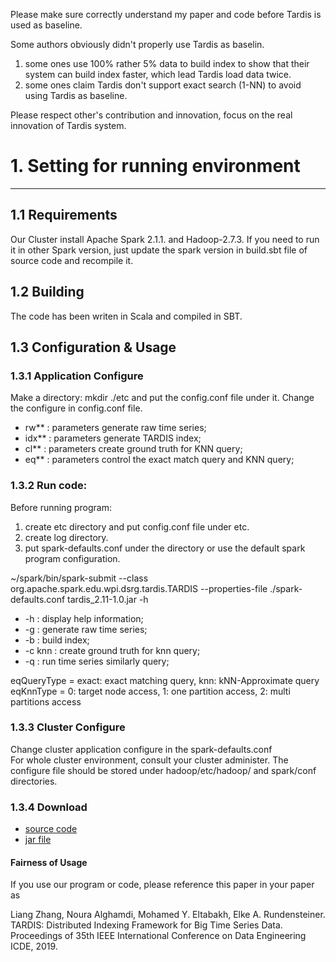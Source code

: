 Please make sure correctly understand my paper and code before Tardis is used as baseline. 

Some authors obviously didn't properly use Tardis as baselin.
1. some ones use 100% rather 5% data to build index to show that their system can build index faster, which lead Tardis load data twice.
2. some ones claim Tardis don't support exact search (1-NN) to avoid using Tardis as baseline.

Please respect other's contribution and innovation, focus on the real innovation of Tardis system.

# 1. Setting for running environment 
* * *
## 1.1 Requirements
Our Cluster install Apache Spark 2.1.1. and Hadoop-2.7.3.  If you need to run it in other Spark version, just update the spark version in build.sbt file of source code and recompile it.

## 1.2 Building
The code has been writen in Scala and compiled in SBT.

## 1.3 Configuration & Usage
### 1.3.1 Application Configure 

Make a directory: mkdir ./etc and put the config.conf file under it.
Change the configure in config.conf file. 
* rw**  : parameters generate raw time series;
* idx** : parameters generate TARDIS index;
* cl**  : parameters create ground truth for KNN query;
* eq**  : parameters control the exact match query and KNN query;

### 1.3.2 Run code:

Before running program:
1. create etc directory and put config.conf file under etc.
2. create log directory.
3. put spark-defaults.conf under the directory or use the default spark program configuration.

~/spark/bin/spark-submit --class org.apache.spark.edu.wpi.dsrg.tardis.TARDIS --properties-file ./spark-defaults.conf  tardis_2.11-1.0.jar -h
* -h : display help information;
* -g : generate raw time series;
* -b : build index;
* -c knn : create ground truth for knn query;
* -q : run time series similarly query;

eqQueryType = exact: exact matching query, knn: kNN-Approximate query
eqKnnType = 0: target node access, 1: one partition access, 2: multi partitions access

### 1.3.3 Cluster Configure

Change cluster application configure in the spark-defaults.conf   
For whole cluster environment, consult your cluster administer. The configure file should be stored under hadoop/etc/hadoop/ and spark/conf directories.

### 1.3.4 Download
* [source code](fig/tardis.tar.gz)
* [jar file](fig/tardis_2.11-1.0.jar)

####  Fairness of Usage 
If you use our program or code, please reference this paper in your paper as 

Liang Zhang, Noura Alghamdi, Mohamed Y. Eltabakh, Elke A. Rundensteiner. TARDIS: Distributed Indexing Framework for Big Time Series Data. Proceedings of 35th IEEE International Conference on Data Engineering ICDE, 2019.
